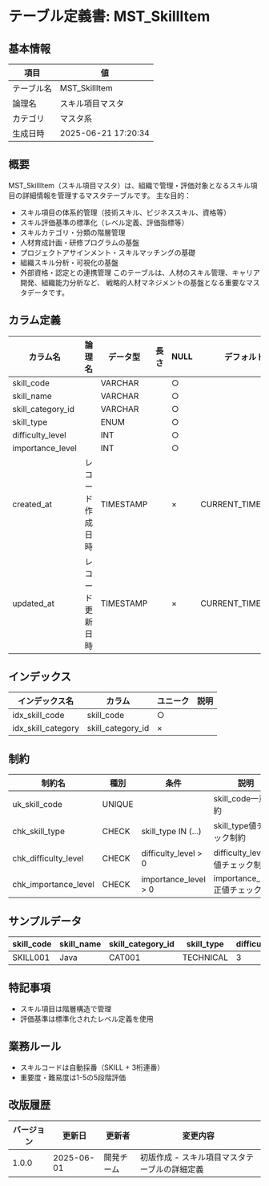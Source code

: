 # テーブル定義書: MST_SkillItem

## 基本情報

| 項目 | 値 |
|------|-----|
| テーブル名 | MST_SkillItem |
| 論理名 | スキル項目マスタ |
| カテゴリ | マスタ系 |
| 生成日時 | 2025-06-21 17:20:34 |

## 概要

MST_SkillItem（スキル項目マスタ）は、組織で管理・評価対象となるスキル項目の詳細情報を管理するマスタテーブルです。
主な目的：
- スキル項目の体系的管理（技術スキル、ビジネススキル、資格等）
- スキル評価基準の標準化（レベル定義、評価指標等）
- スキルカテゴリ・分類の階層管理
- 人材育成計画・研修プログラムの基盤
- プロジェクトアサインメント・スキルマッチングの基礎
- 組織スキル分析・可視化の基盤
- 外部資格・認定との連携管理
このテーブルは、人材のスキル管理、キャリア開発、組織能力分析など、
戦略的人材マネジメントの基盤となる重要なマスタデータです。


## カラム定義

| カラム名 | 論理名 | データ型 | 長さ | NULL | デフォルト | 説明 |
|----------|--------|----------|------|------|------------|------|
| skill_code |  | VARCHAR |  | ○ |  |  |
| skill_name |  | VARCHAR |  | ○ |  |  |
| skill_category_id |  | VARCHAR |  | ○ |  |  |
| skill_type |  | ENUM |  | ○ |  |  |
| difficulty_level |  | INT |  | ○ |  |  |
| importance_level |  | INT |  | ○ |  |  |
| created_at | レコード作成日時 | TIMESTAMP |  | × | CURRENT_TIMESTAMP | レコード作成日時 |
| updated_at | レコード更新日時 | TIMESTAMP |  | × | CURRENT_TIMESTAMP | レコード更新日時 |

## インデックス

| インデックス名 | カラム | ユニーク | 説明 |
|----------------|--------|----------|------|
| idx_skill_code | skill_code | ○ |  |
| idx_skill_category | skill_category_id | × |  |

## 制約

| 制約名 | 種別 | 条件 | 説明 |
|--------|------|------|------|
| uk_skill_code | UNIQUE |  | skill_code一意制約 |
| chk_skill_type | CHECK | skill_type IN (...) | skill_type値チェック制約 |
| chk_difficulty_level | CHECK | difficulty_level > 0 | difficulty_level正値チェック制約 |
| chk_importance_level | CHECK | importance_level > 0 | importance_level正値チェック制約 |

## サンプルデータ

| skill_code | skill_name | skill_category_id | skill_type | difficulty_level | importance_level |
|------|------|------|------|------|------|
| SKILL001 | Java | CAT001 | TECHNICAL | 3 | 4 |

## 特記事項

- スキル項目は階層構造で管理
- 評価基準は標準化されたレベル定義を使用

## 業務ルール

- スキルコードは自動採番（SKILL + 3桁連番）
- 重要度・難易度は1-5の5段階評価

## 改版履歴

| バージョン | 更新日 | 更新者 | 変更内容 |
|------------|--------|--------|----------|
| 1.0.0 | 2025-06-01 | 開発チーム | 初版作成 - スキル項目マスタテーブルの詳細定義 |